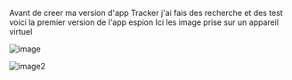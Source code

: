 Avant de creer ma version d'app Tracker j'ai fais des recherche et des test voici la premier version de l'app espion
Ici les image prise sur un appareil virtuel




![image](https://github.com/A-Fatihou/firstVersionGPSLocation/assets/144955567/dc0f05c9-daec-47e1-8f6b-405060709c91)

![image2](https://github.com/A-Fatihou/firstVersionGPSLocation/assets/144955567/53f69fd4-1c94-4f58-81f5-d71e7221decc)



